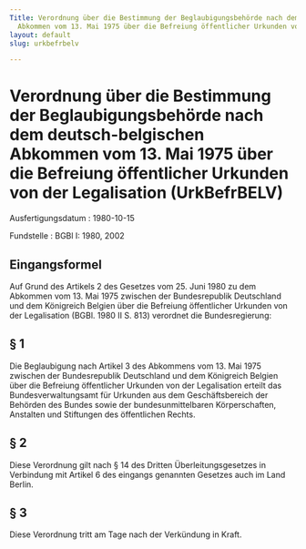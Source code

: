 ```yaml
---
Title: Verordnung über die Bestimmung der Beglaubigungsbehörde nach dem deutsch-belgischen
  Abkommen vom 13. Mai 1975 über die Befreiung öffentlicher Urkunden von der Legalisation
layout: default
slug: urkbefrbelv

---
```


# Verordnung über die Bestimmung der Beglaubigungsbehörde nach dem deutsch-belgischen Abkommen vom 13. Mai 1975 über die Befreiung öffentlicher Urkunden von der Legalisation (UrkBefrBELV)

Ausfertigungsdatum
:   1980-10-15

Fundstelle
:   BGBl I: 1980, 2002



## Eingangsformel

Auf Grund des Artikels 2 des Gesetzes vom 25. Juni 1980 zu dem
Abkommen vom 13. Mai 1975 zwischen der Bundesrepublik Deutschland und
dem Königreich Belgien über die Befreiung öffentlicher Urkunden von
der Legalisation (BGBl. 1980 II S. 813) verordnet die Bundesregierung:


## § 1

Die Beglaubigung nach Artikel 3 des Abkommens vom 13. Mai 1975
zwischen der Bundesrepublik Deutschland und dem Königreich Belgien
über die Befreiung öffentlicher Urkunden von der Legalisation erteilt
das Bundesverwaltungsamt für Urkunden aus dem Geschäftsbereich der
Behörden des Bundes sowie der bundesunmittelbaren Körperschaften,
Anstalten und Stiftungen des öffentlichen Rechts.


## § 2

Diese Verordnung gilt nach § 14 des Dritten Überleitungsgesetzes in
Verbindung mit Artikel 6 des eingangs genannten Gesetzes auch im Land
Berlin.


## § 3

Diese Verordnung tritt am Tage nach der Verkündung in Kraft.

